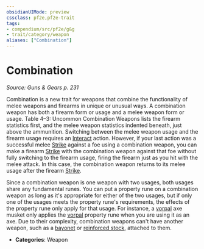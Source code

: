 ```yaml
---
obsidianUIMode: preview
cssclass: pf2e,pf2e-trait
tags:
- compendium/src/pf2e/g&g
- trait/category/weapon
aliases: ["Combination"]
---
```

# Combination  
*Source: Guns & Gears p. 231*  

Combination is a new trait for weapons that combine the functionality of melee weapons and firearms in unique or unusual ways. A combination weapon has both a firearm form or usage and a melee weapon form or usage. Table 4–3: Uncommon Combination Weapons lists the firearm statistics first, and the melee weapon statistics indented beneath, just above the ammunition. Switching between the melee weapon usage and the firearm usage requires an [Interact](../actions/interact.md) action. However, if your last action was a successful melee [Strike](../actions/strike.md) against a foe using a combination weapon, you can make a firearm [Strike](../actions/strike.md) with the combination weapon against that foe without fully switching to the firearm usage, firing the firearm just as you hit with the melee attack. In this case, the combination weapon returns to its melee usage after the firearm [Strike](../actions/strike.md).

Since a combination weapon is one weapon with two usages, both usages share any fundamental runes. You can put a property rune on a combination weapon as long as it's appropriate for either of the two usages, but if only one of the usages meets the property rune's requirements, the effects of the property rune only apply for that usage. For instance, a [vorpal](../../Compendium/equipment/items/vorpal.md) axe musket only applies the [vorpal](../../Compendium/equipment/items/vorpal.md) property rune when you are using it as an axe. Due to their complexity, combination weapons can't have another weapon, such as a [bayonet](../../Compendium/equipment/items/bayonet-g-g.md) or [reinforced stock](../../Compendium/equipment/items/reinforced-stock-g-g.md), attached to them.

- **Categories**: Weapon